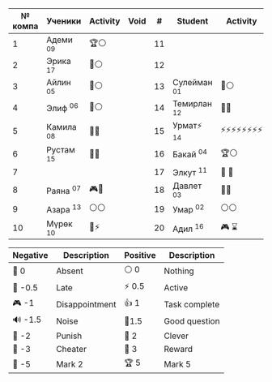 
| № компа | Ученики              | Activity | Void | #   | Student                | Activity |
| ------- | -------------------- | -------- | ---- | --- | ---------------------- | -------- |
| 1       | Адеми <sup>09</sup>  | 🏆⚪      |      | 11  |                        |          |
| 2       | Эрика <sup>17</sup>  | 🏅️⚪     |      | 12  |                        |          |
| 3       | Айлин <sup>05</sup>  | 🏅️⚪     |      | 13  | Сулейман <sup>01</sup> | 🔔⚪      |
| 4       | Элиф <sup>06</sup>   | 🔑⚪      |      | 14  | Темирлан <sup>12</sup> | 🔔🔔     |
| 5       | Камила <sup>08</sup> | 🔔🔔     |      | 15  | Урмат⚡ <sup>14</sup>   | ⚡⚡⚡⚡⚡⚡⚡⚡ |
| 6       | Рустам <sup>15</sup> | 🔔🔔     |      | 16  | Бакай <sup>04</sup>    | 🏆⚪      |
| 7       |                      |          |      | 17  | Элкут <sup>11</sup>    | 👻 👻    |
| 8       | Раяна <sup>07</sup>  | 🎮🔔     |      | 18  | Давлет <sup>03</sup>   | 🔔🏅️    |
| 9       | Азара <sup>13</sup>  | ⚪⚪       |      | 19  | Умар <sup>02</sup>     | ⚪⚪       |
| 10      | Мүрөк <sup>10</sup>  | 🔑⚡      |      | 20  | Адил <sup>16</sup>     | 🎮 ⌛     |

| Negative | Description    | Positive | Description   |
| -------- | -------------- | -------- | ------------- |
| 👻 0     | Absent         | ⚪ 0      | Nothing       |
| 🔔 -0.5  | Late           | ⚡ 0.5    | Active        |
| 🎮 -1    | Disappointment | 👍 1     | Task complete |
| 🔊 -1.5  | Noise          | 🧐1.5    | Good question |
| 👺 -2    | Punish         | 🔑 2     | Clever        |
| 🐒 -3    | Cheater        | 🏅️ 3    | Reward        |
| 🏴 -5    | Mark 2         | 🏆 5     | Mark 5        |
